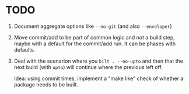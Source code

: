# TODO

1. Document aggregate options like `--no-git` (and also `--enveloper`)

1. Move commit/add to be part of common logic and not a build step, maybe with a default
   for the commit/add run. It can be phases with defaults.

1. Deal with the scenarion where you `bilt . --no-upto`
   and then that the next build (with `upto`) will continue where the previous left off.

   Idea: using commit times, implement a "make like" check of whether a package needs to be built.
